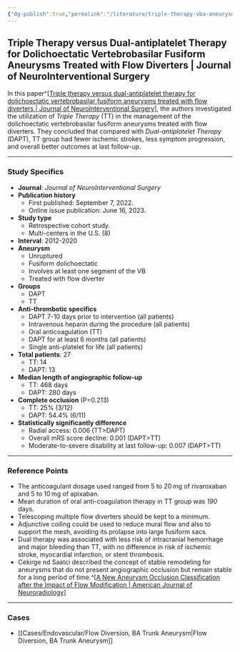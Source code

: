 ```yaml
---
{"dg-publish":true,"permalink":"/literature/triple-therapy-vba-aneurysm/","tags":["paper","aneurysm","flow_diversion","DAPT"],"created":"2023-10-17T17:49:37.166-07:00","updated":"2023-11-02T11:25:29.965-07:00"}
---
```



## Triple Therapy versus Dual-antiplatelet Therapy for Dolichoectatic Vertebrobasilar Fusiform Aneurysms Treated with Flow Diverters | Journal of NeuroInterventional Surgery

In this paper^[[Triple therapy versus dual-antiplatelet therapy for dolichoectatic vertebrobasilar fusiform aneurysms treated with flow diverters | Journal of NeuroInterventional Surgery](https://jnis.bmj.com/content/15/7/655.full)], the authors investigated the utilization of *Triple Therapy* (TT) in the management of the dolichoectatic vertebrobasilar fusiform aneurysms treated with flow diverters. They concluded that compared with *Dual-antiplatelet Therapy* (DAPT), TT group had fewer ischemic strokes, less symptom progression, and overall better outcomes at last follow-up. 

---

### Study Specifics

- **Journal**: *Journal of NeuroInterventional Surgery*
- **Publication history**
	- First published: September 7, 2022.
	- Online issue publication: June 16, 2023.
- **Study type**
	- Retrospective cohort study.
	- Multi-centers in the U.S. (8)
- **Interval**: 2012-2020
- **Aneurysm**
	- Unruptured 
	- Fusiform dolichoectatic 
	- Involves at least one segment of the VB
	- Treated with flow diverter
- **Groups**
	- DAPT
	- TT
- **Anti-thrombotic specifics**
	- DAPT 7-10 days prior to intervention (all patients)
	- Intravenous heparin during the procedure (all patients)
	- Oral anticoagulation (TT)
	- DAPT for at least 6 months (all patients)
	- Single anti-platelet for life (all patients)
- **Total patients**: 27
	- TT: 14
	- DAPT: 13
- **Median length of angiographic follow-up**
	- TT: 468 days
	- DAPT: 280 days
- **Complete occlusion** (P=0.213)
	- TT: 25% (3/12)
	- DAPT: 54.4% (6/11)
- **Statistically significantly difference**
	- Radial access: 0.006 (TT>DAPT)
	- Overall mRS score decline: 0.001 (DAPT>TT)
	- Moderate-to-severe disability at last follow-up: 0.007 (DAPT>TT)

---

### Reference Points

- The anticoagulant dosage used ranged from 5 to 20 mg of rivaroxaban and 5 to 10 mg of apixaban.
- Mean duration of oral anti-coagulation therapy in TT group was *190* days.
- Telescoping multiple flow diverters should be kept to a minimum.
- Adjunctive coiling could be used to reduce mural flow and also to support the mesh, avoiding its prolapse into large fusiform sacs.
- Dual therapy was associated with less risk of intracranial hemorrhage and major bleeding than TT, with no difference in risk of ischemic stroke, myocardial infarction, or stent thrombosis.
- Cekirge nd Saatci described the concept of stable remodeling for aneurysms that do not present angiographic occlusion but remain stable for a long period of time.^[[A New Aneurysm Occlusion Classification after the Impact of Flow Modification | American Journal of Neuroradiology](https://www.ajnr.org/content/37/1/19?ijkey=2364a648620d70d34216d7a25a376a42b61dd091&keytype2=tf_ipsecsha)]

---

### Cases

- [[Cases/Endovascular/Flow Diversion, BA Trunk Aneurysm\|Flow Diversion, BA Trunk Aneurysm]]